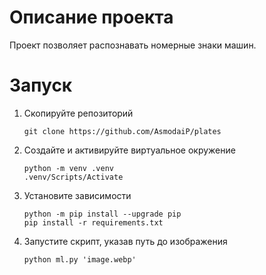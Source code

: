 # Описание проекта

Проект позволяет распознавать номерные знаки машин.


# Запуск

1. Скопируйте репозиторий

   ```
   git clone https://github.com/AsmodaiP/plates
   ```
2. Создайте  и активируйте виртуальное окружение

   ```
   python -m venv .venv
   .venv/Scripts/Activate
   ```
3. Установите зависимости

   ```
   python -m pip install --upgrade pip
   pip install -r requirements.txt
   ```
4. Запустите скрипт, указав путь до изображения

   ```
   python ml.py 'image.webp'
   ```
